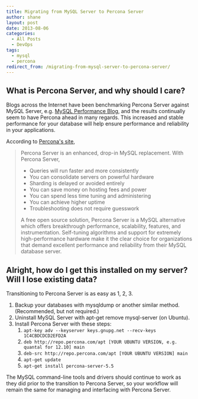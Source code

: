 ```yaml
---
title: Migrating from MySQL Server to Percona Server
author: shane
layout: post
date: 2013-08-06
categories:
  - All Posts
  - DevOps
tags:
  - mysql
  - percona
redirect_from: /migrating-from-mysql-server-to-percona-server/
---
```


## What is Percona Server, and why should I care?

Blogs across the Internet have been benchmarking Percona Server against MySQL Server, e.g. [MySQL Performance Blog][1], and the results continually seem to have Percona ahead in many regards. This increased and stable performance for your database will help ensure performance and reliability in your applications.

<!--more-->

According to [Percona's site][2],

> Percona Server is an enhanced, drop-in MySQL replacement. With Percona Server,
>
>   * Queries will run faster and more consistently
>   * You can consolidate servers on powerful hardware
>   * Sharding is delayed or avoided entirely
>   * You can save money on hosting fees and power
>   * You can spend less time tuning and administering
>   * You can achieve higher uptime
>   * Troubleshooting does not require guesswork
>
> A free open source solution, Percona Server is a MySQL alternative which offers breakthrough performance, scalability, features, and instrumentation. Self-tuning algorithms and support for extremely high-performance hardware make it the clear choice for organizations that demand excellent performance and reliability from their MySQL database server.

## Alright, how do I get this installed on my server? Will I lose existing data?

Transitioning to Percona Server is as easy as 1, 2, 3.

  1. Backup your databases with mysqldump or another similar method. (Recommended, but not required.)
  2. Uninstall MySQL Server with apt-get remove mysql-server (on Ubuntu).
  3. Install Percona Server with these steps:
      1. `apt-key adv --keyserver keys.gnupg.net --recv-keys 1C4CBDCDCD2EFD2A`
      2. `deb http://repo.percona.com/apt [YOUR UBUNTU VERSION, e.g. quantal for 12.10] main`
      3. `deb-src http://repo.percona.com/apt [YOUR UBUNTU VERSION] main`
      4. `apt-get update`
      5. `apt-get install percona-server-5.5`

The MySQL command-line tools and drivers should continue to work as they did prior to the transition to Percona Server, so your workflow will remain the same for managing and interfacing with Percona Server.

 [1]: http://www.mysqlperformanceblog.com/2013/05/08/mysql-and-percona-server-in-linkbench-benchmark/
 [2]: http://www.percona.com/software/percona-server
